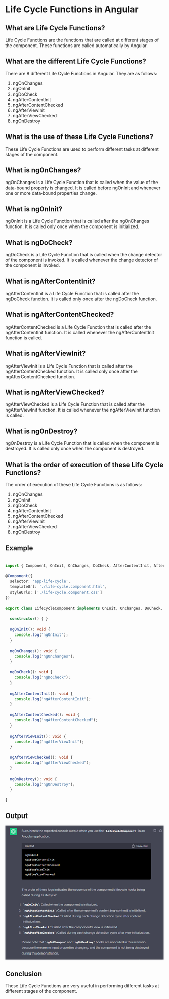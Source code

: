 # Life Cycle Functions in Angular

## What are Life Cycle Functions?   

Life Cycle Functions are the functions that are called at different stages of the component. These functions are called automatically by Angular. 

## What are the different Life Cycle Functions?

There are 8 different Life Cycle Functions in Angular. They are as follows:

1. ngOnChanges
2. ngOnInit
3. ngDoCheck
4. ngAfterContentInit
5. ngAfterContentChecked
6. ngAfterViewInit
7. ngAfterViewChecked
8. ngOnDestroy

## What is the use of these Life Cycle Functions?

These Life Cycle Functions are used to perform different tasks at different stages of the component.

## What is ngOnChanges?

ngOnChanges is a Life Cycle Function that is called when the value of the data-bound property is changed. It is called before ngOnInit and whenever one or more data-bound properties change.

## What is ngOnInit?

ngOnInit is a Life Cycle Function that is called after the ngOnChanges function. It is called only once when the component is initialized.

## What is ngDoCheck?

ngDoCheck is a Life Cycle Function that is called when the change detector of the component is invoked. It is called whenever the change detector of the component is invoked.

## What is ngAfterContentInit?

ngAfterContentInit is a Life Cycle Function that is called after the ngDoCheck function. It is called only once after the ngDoCheck function.

## What is ngAfterContentChecked?

ngAfterContentChecked is a Life Cycle Function that is called after the ngAfterContentInit function. It is called whenever the ngAfterContentInit function is called.

## What is ngAfterViewInit?

ngAfterViewInit is a Life Cycle Function that is called after the ngAfterContentChecked function. It is called only once after the ngAfterContentChecked function.

## What is ngAfterViewChecked?

ngAfterViewChecked is a Life Cycle Function that is called after the ngAfterViewInit function. It is called whenever the ngAfterViewInit function is called.

## What is ngOnDestroy?

ngOnDestroy is a Life Cycle Function that is called when the component is destroyed. It is called only once when the component is destroyed.

## What is the order of execution of these Life Cycle Functions?

The order of execution of these Life Cycle Functions is as follows:

1. ngOnChanges
2. ngOnInit
3. ngDoCheck
4. ngAfterContentInit
5. ngAfterContentChecked
6. ngAfterViewInit
7. ngAfterViewChecked
8. ngOnDestroy

## Example

```typescript

import { Component, OnInit, OnChanges, DoCheck, AfterContentInit, AfterContentChecked, AfterViewInit, AfterViewChecked, OnDestroy } from '@angular/core';

@Component({
  selector: 'app-life-cycle',
  templateUrl: './life-cycle.component.html',
  styleUrls: ['./life-cycle.component.css']
})

export class LifeCycleComponent implements OnInit, OnChanges, DoCheck, AfterContentInit, AfterContentChecked, AfterViewInit, AfterViewChecked, OnDestroy {

  constructor() { }

  ngOnInit(): void {
    console.log("ngOnInit");
  }

  ngOnChanges(): void {
    console.log("ngOnChanges");
  }

  ngDoCheck(): void {
    console.log("ngDoCheck");
  }

  ngAfterContentInit(): void {
    console.log("ngAfterContentInit");
  }

  ngAfterContentChecked(): void {
    console.log("ngAfterContentChecked");
  }

  ngAfterViewInit(): void {
    console.log("ngAfterViewInit");
  }

  ngAfterViewChecked(): void {
    console.log("ngAfterViewChecked");
  }

  ngOnDestroy(): void {
    console.log("ngOnDestroy");
  }

}

```

## Output

![LifeCycle-Function](./output.png)

## Conclusion

These Life Cycle Functions are very useful in performing different tasks at different stages of the component.